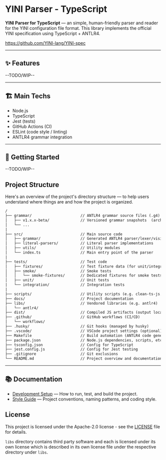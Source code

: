 # YINI Parser - TypeScript

**YINI Parser for TypeScript** — an simple, human-friendly parser and reader for the YINI configuration file format. This library implements the official YINI specification using TypeScript + ANTLR4.

https://github.com/YINI-lang/YINI-spec

---

## ✨ Features
--TODO/WIP--

---

## 🏗 Main Techs
- Node.js
- TypeScript
- Jest (tests)
- GitHub Actions (CI)
- ESLint (code style / linting)
- ANTLR4 grammar integration

---

## 🚀 Getting Started
--TODO/WIP--

## Project Structure
Here's an overview of the project's directory structure — to help users understand where things are and how the project is organized.

```txt
/
├── grammar/                      // ANTLR4 grammar source files (.g4)
│   ├── v1.x.x-beta/              // Versioned grammar snapshots  (archived)
│   └── ...
|
├── src/                          // Main source code
│   ├── grammar/                  // Generated ANTLR4 parser/lexer/visitor (.ts)
│   ├── literal-parsers/          // Literal parser implementations
│   ├── utils/                    // Utility modules
│   └── index.ts                  // Main entry point of the parser
|
├── tests/                        // Test code
│   ├── fixtures/                 // Test fixture data (for unit/integration tests)
│   ├── smoke/                    // Smoke tests
│   │   └── smoke-fixtures/       // Dedicated fixtures for smoke tests
│   ├── unit/                     // Unit tests
|   └── integration/              // Integration tests
|
├── scripts/                      // Utility scripts (e.g. clean-ts-js.sh)
├── docs/                         // Project documentation
├── libs/                         // Vendored libraries (e.g. antlr4)
│   └── antlr4/
├── dist/                         // Compiled JS artifacts (output local directory)
├── .github/                      // GitHub workflows (CI/CD)
│   └── workflows/
├── .husky/                       // Git hooks (managed by husky)
├── .vscode/                      // VSCode project settings (optional)
├── Makefile                      // Build automation (ANTLR4 code generation, etc.)
├── package.json                  // Node.js dependencies, scripts, etc.
├── tsconfig.json                 // Config for TypeScript
├── jest.config.js                // Config for Jest testing
├── .gitignore                    // Git exclusions
└── README.md                     // Project overview and documentation
```

---

## 📚 Documentation

- [Development Setup](./docs/Development%20Setup.md) — How to run, test, and build the project.
- [Style Guide](./docs/Style%20Guide.md) — Project conventions, naming patterns, and coding style.

## License
This project is licensed under the Apache-2.0 license - see the [LICENSE](<./LICENSE>) file for details.

`libs` directory contains third party software and each is licensed under its own license which is described in its own license file under the respective directory under `libs`.
